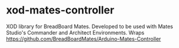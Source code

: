 # xod-mates-controller
XOD library for BreadBoard Mates. Developed to be used with Mates Studio's Commander and Architect Environments. Wraps https://github.com/BreadBoardMates/Arduino-Mates-Controller
